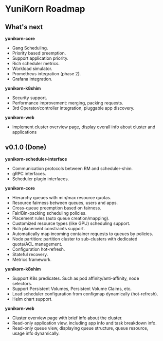 # YuniKorn Roadmap

## What's next

**yunikorn-core**

* Gang Scheduling.
* Priority based preemption.
* Support application priority.
* Rich scheduler metrics.
* Workload simulator.
* Prometheus integration (phase 2).
* Grafana integration.

**yunikorn-k8shim**

* Security support.
* Performance improvement: merging, packing requests.
* 3rd Operator/controller integration, pluggable app discovery.

**yunikorn-web**

* Implement cluster overview page, display overall info about cluster and applications

## v0.1.0 (Done)

**yunikorn-scheduler-interface**

* Communication protocols between RM and scheduler-shim.
* gRPC interfaces.
* Scheduler plugin interfaces.

**yunikorn-core**

* Hierarchy queues with min/max resource quotas.
* Resource fairness between queues, users and apps.
* Cross-queue preemption based on fairness.
* Fair/Bin-packing scheduling policies.
* Placement rules (auto queue creation/mapping).
* Customized resource types (like GPU) scheduling support.
* Rich placement constraints support.
* Automatically map incoming container requests to queues by policies. 
* Node partition: partition cluster to sub-clusters with dedicated quota/ACL management.
* Configuration hot-refresh.
* Stateful recovery.
* Metrics framework.

**yunikorn-k8shim**

* Support K8s predicates. Such as pod affinity/anti-affinity, node selectors.
* Support Persistent Volumes, Persistent Volume Claims, etc.
* Load scheduler configuration from configmap dynamically (hot-refresh).
* Helm chart support.

**yunikorn-web**

* Cluster overview page with brief info about the cluster.
* Read-only application view, including app info and task breakdown info.
* Read-only queue view, displaying queue structure, queue resource, usage info dynamically.
